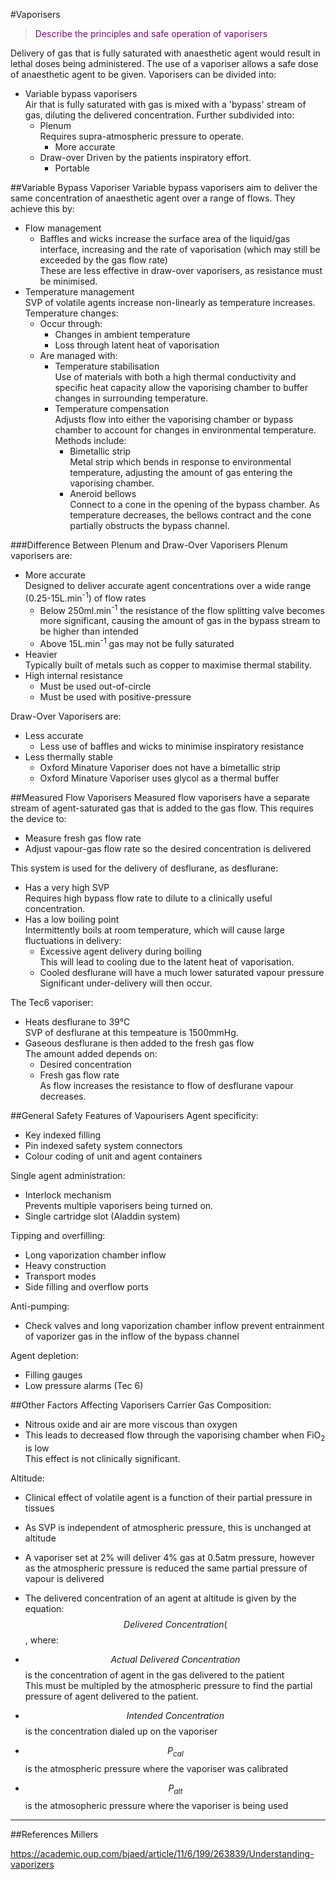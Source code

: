 #Vaporisers

> <p style="color:purple";> Describe the principles and safe operation of vaporisers </p>

Delivery of gas that is fully saturated with anaesthetic agent would result in lethal doses being administered. The use of a vaporiser allows a safe dose of anaesthetic agent to be given. Vaporisers can be divided into:
* Variable bypass vaporisers  
Air that is fully saturated with gas is mixed with a 'bypass' stream of gas, diluting the delivered concentration. Further subdivided into:
	* Plenum  
	Requires supra-atmospheric pressure to operate.
    	* More accurate
	* Draw-over 
	Driven by the patients inspiratory effort.
	    * Portable


##Variable Bypass Vaporiser
Variable bypass vaporisers aim to deliver the same concentration of anaesthetic agent over a range of flows. They achieve this by:
* Flow management
    * Baffles and wicks increase the surface area of the liquid/gas interface, increasing and the rate of vaporisation (which may still be exceeded by the gas flow rate)  
    These are less effective in draw-over vaporisers, as resistance must be minimised.
* Temperature management  
SVP of volatile agents increase non-linearly as temperature increases. Temperature changes:
	* Occur through:
		* Changes in ambient temperature
		* Loss through latent heat of vaporisation
	* Are managed with:
		* Temperature stabilisation  
		Use of materials with both a high thermal conductivity and specific heat capacity allow the vaporising chamber to buffer changes in surrounding temperature.
		* Temperature compensation  
		Adjusts flow into either the vaporising chamber or bypass chamber to account for changes in environmental temperature. Methods include:
			* Bimetallic strip  
			Metal strip which bends in response to environmental temperature, adjusting the amount of gas entering the vaporising chamber.
			* Aneroid bellows  
			Connect to a cone in the opening of the bypass chamber. As temperature decreases, the bellows contract and the cone partially obstructs the bypass channel.

###Difference Between Plenum and Draw-Over Vaporisers
Plenum vaporisers are:
* More accurate  
Designed to deliver accurate agent concentrations over a wide range (0.25-15L.min<sup>-1</sup>) of flow rates
    * Below 250ml.min<sup>-1</sup> the resistance of the flow splitting valve becomes more significant, causing the amount of gas in the bypass stream to be higher than intended
    * Above 15L.min<sup>-1</sup> gas may not be fully saturated
* Heavier  
Typically built of metals such as copper to maximise thermal stability.
* High internal resistance 
	* Must be used out-of-circle
	* Must be used with positive-pressure

Draw-Over Vaporisers are:
* Less accurate
	* Less use of baffles and wicks to minimise inspiratory resistance
* Less thermally stable
	* Oxford Minature Vaporiser does not have a bimetallic strip
	* Oxford Minature Vaporiser uses glycol as a thermal buffer


##Measured Flow Vaporisers
Measured flow vaporisers have a separate stream of agent-saturated gas that is added to the gas flow. This requires the device to:
* Measure fresh gas flow rate
* Adjust vapour-gas flow rate so the desired concentration is delivered

This system is used for the delivery of desflurane, as desflurane:
* Has a very high SVP  
Requires high bypass flow rate to dilute to a clinically useful concentration.
* Has a low boiling point  
Intermittently boils at room temperature, which will cause large fluctuations in delivery:
	* Excessive agent delivery during boiling  
	This will lead to cooling due to the latent heat of vaporisation.
	* Cooled desflurane will have a much lower saturated vapour pressure  
	Significant under-delivery will then occur.

The Tec6 vaporiser:
* Heats desflurane to 39°C  
SVP of desflurane at this tempeature is 1500mmHg.
* Gaseous desflurane is then added to the fresh gas flow  
The amount added depends on:
	* Desired concentration
	* Fresh gas flow rate  
	As flow increases the resistance to flow of desflurane vapour decreases. 

##General Safety Features of Vapourisers
Agent specificity:
* Key indexed filling
* Pin indexed safety system connectors
* Colour coding of unit and agent containers

Single agent administration:
* Interlock mechanism  
Prevents multiple vaporisers being turned on.
* Single cartridge slot (Aladdin system)

Tipping and overfilling:
* Long vaporization chamber inflow
* Heavy construction
* Transport modes
* Side filling and overflow ports

Anti-pumping:
* Check valves and long vaporization chamber inflow prevent entrainment of vaporizer gas in the inflow of the bypass channel

Agent depletion:
* Filling gauges
* Low pressure alarms (Tec 6)

##Other Factors Affecting Vaporisers
Carrier Gas Composition:
* Nitrous oxide and air are more viscous than oxygen
* This leads to decreased flow through the vaporising chamber when FiO<sub>2</sub> is low  
This effect is not clinically significant.

Altitude:
* Clinical effect of volatile agent is a function of their partial pressure in tissues
* As SVP is independent of atmospheric pressure, this is unchanged at altitude
* A vaporiser set at 2% will deliver 4% gas at 0.5atm pressure, however as the atmospheric pressure is reduced the same partial pressure of vapour is delivered

* The delivered concentration of an agent at altitude is given by the equation:  
$$ Delivered \ Concentration (%) = Intended \ Concentration \times {P_{cal} \over P_{alt}}$$, where:
* $$ Actual \ Delivered \ Concentration$$ is the concentration of agent in the gas delivered to the patient  
This must be multipled by the atmospheric pressure to find the partial pressure of agent delivered to the patient.
* $$ Intended \ Concentration$$ is the concentration dialed up on the vaporiser
* $$ P_{cal}$$ is the atmospheric pressure where the vaporiser was calibrated
* $$ P_{alt}$$ is the atmosopheric pressure where the vaporiser is being used



---
##References
Millers

https://academic.oup.com/bjaed/article/11/6/199/263839/Understanding-vaporizers

